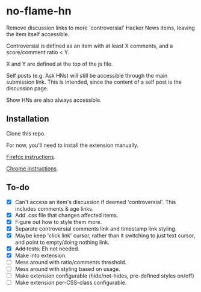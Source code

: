 # no-flame-hn
Remove discussion links to more 'controversial' Hacker News items, leaving the item itself accessible.

Controversial is defined as an item with at least X comments, and a score/comment ratio < Y. 

X and Y are defined at the top of the js file.

Self posts (e.g. Ask HNs) will still be accessible through the main submission link. This is intended, since the content of a self post is the discussion page. 

Show HNs are also always accessible.

## Installation

Clone this repo.

For now, you'll need to install the extension manually.

[Firefox instructions](https://extensionworkshop.com/documentation/develop/temporary-installation-in-firefox/).

[Chrome instructions](https://superuser.com/questions/247651/how-does-one-install-an-extension-for-chrome-browser-from-the-local-file-system).



## To-do

- [x] Can't access an item's discussion if deemed 'controversial'. This includes comments & age links.
- [x] Add .css file that changes affected items.
- [x] Figure out how to style them more.
- [x] Separate controversial comments link and timestamp link styling.
- [x] Maybe keep 'click link' cursor, rather than it switching to just text cursor, and point to empty/doing nothing link.
- [x] ~~Add tests.~~ Eh not needed.
- [x] Make into extension.
- [ ] Mess around with ratio/comments threshold. 
- [ ] Mess around with styling based on usage.
- [ ] Make extension configurable (hide/not-hides, pre-defined styles on/off)
- [ ] Make extension per-CSS-class configurable.
